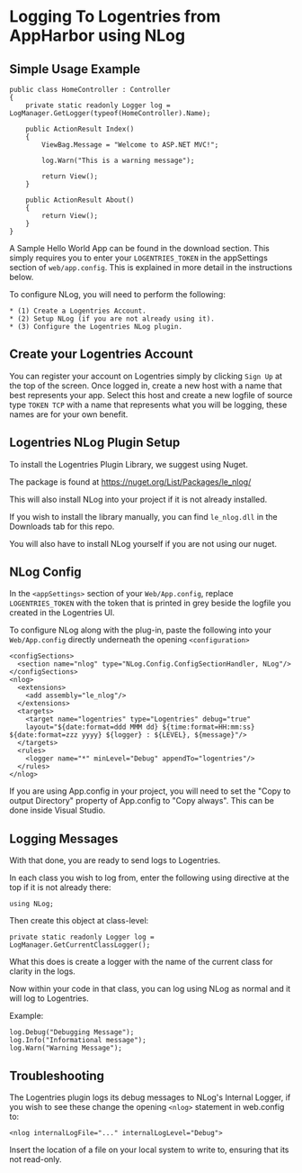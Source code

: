 Logging To Logentries from AppHarbor using NLog
========================================================

Simple Usage Example
---------------------

    public class HomeController : Controller
    {
        private static readonly Logger log = LogManager.GetLogger(typeof(HomeController).Name);

        public ActionResult Index()
        {
            ViewBag.Message = "Welcome to ASP.NET MVC!";

            log.Warn("This is a warning message");

            return View();
        }

        public ActionResult About()
        {
            return View();
        }
    }


A Sample Hello World App can be found in the download section. This simply
requires you to enter your `LOGENTRIES_TOKEN` in the appSettings section of `web/app.config`. This is explained in more
detail in the instructions below.

To configure NLog, you will need to perform the following:

    * (1) Create a Logentries Account.
    * (2) Setup NLog (if you are not already using it).
    * (3) Configure the Logentries NLog plugin.


Create your Logentries Account
------------------------------
You can register your account on Logentries simply by clicking `Sign Up` at the top of the screen.
Once logged in, create a new host with a name that best represents your app. Select this host and create a 
new logfile of source type `TOKEN TCP` with a name that represents what you will be logging, these names are for your own benefit.

Logentries NLog Plugin Setup
----------------------------

To install the Logentries Plugin Library, we suggest using Nuget.

The package is found at <https://nuget.org/List/Packages/le_nlog/>

This will also install NLog into your project if it is not already installed.

If you wish to install the library manually, you can find `le_nlog.dll` in the
Downloads tab for this repo.

You will also have to install NLog yourself if you are not using our nuget.

NLog Config
-----------

In the `<appSettings>` section of your `Web/App.config`, replace `LOGENTRIES_TOKEN` with the 
token that is printed in grey beside the logfile you created in the Logentries UI.

To configure NLog along with the plug-in, paste the following into your `Web/App.config` directly underneath the opening
`<configuration>`

    <configSections>
      <section name="nlog" type="NLog.Config.ConfigSectionHandler, NLog"/>
    </configSections>
    <nlog>
      <extensions>
        <add assembly="le_nlog"/>
      </extensions>
      <targets>
        <target name="logentries" type="Logentries" debug="true"
		layout="${date:format=ddd MMM dd} ${time:format=HH:mm:ss} ${date:format=zzz yyyy} ${logger} : ${LEVEL}, ${message}"/>
      </targets>
      <rules>
        <logger name="*" minLevel="Debug" appendTo="logentries"/>
      </rules>
    </nlog>

If you are using App.config in your project, you will need to set the "Copy to
output Directory" property of App.config to "Copy always". This can be done
inside Visual Studio. 

Logging Messages
----------------

With that done, you are ready to send logs to Logentries.

In each class you wish to log from, enter the following using directive at the top if it is not already there:

    using NLog;

Then create this object at class-level:

    private static readonly Logger log = LogManager.GetCurrentClassLogger();

What this does is create a logger with the name of the current class for
clarity in the logs.

Now within your code in that class, you can log using NLog as normal and it
will log to Logentries.

Example:

	log.Debug("Debugging Message");
	log.Info("Informational message");
	log.Warn("Warning Message");
	
Troubleshooting
---------------

The Logentries plugin logs its debug messages to NLog's Internal Logger, if you
wish to see these change the opening `<nlog>` statement in web.config to:

    <nlog internalLogFile="..." internalLogLevel="Debug">

Insert the location of a file on your local system to write to, ensuring that
its not read-only.
